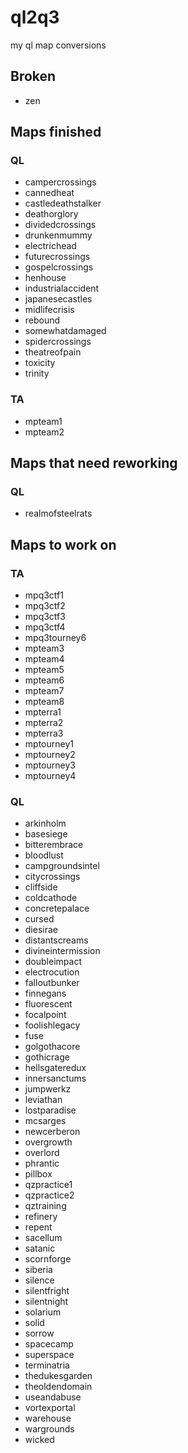 # ql2q3
my ql map conversions

## Broken

* zen

## Maps finished

### QL

* campercrossings
* cannedheat
* castledeathstalker
* deathorglory
* dividedcrossings
* drunkenmummy
* electrichead
* futurecrossings
* gospelcrossings
* henhouse
* industrialaccident
* japanesecastles
* midlifecrisis
* rebound
* somewhatdamaged
* spidercrossings
* theatreofpain
* toxicity
* trinity

### TA

* mpteam1
* mpteam2

## Maps that need reworking

### QL

* realmofsteelrats

## Maps  to work on

### TA

* mpq3ctf1
* mpq3ctf2
* mpq3ctf3
* mpq3ctf4
* mpq3tourney6
* mpteam3
* mpteam4
* mpteam5
* mpteam6
* mpteam7
* mpteam8
* mpterra1
* mpterra2
* mpterra3
* mptourney1
* mptourney2
* mptourney3
* mptourney4

### QL

* arkinholm
* basesiege
* bitterembrace
* bloodlust
* campgroundsintel
* citycrossings
* cliffside
* coldcathode
* concretepalace
* cursed
* diesirae
* distantscreams
* divineintermission
* doubleimpact
* electrocution
* falloutbunker
* finnegans
* fluorescent
* focalpoint
* foolishlegacy
* fuse
* golgothacore
* gothicrage
* hellsgateredux
* innersanctums
* jumpwerkz
* leviathan
* lostparadise
* mcsarges
* newcerberon
* overgrowth
* overlord
* phrantic
* pillbox
* qzpractice1
* qzpractice2
* qztraining
* refinery
* repent
* sacellum
* satanic
* scornforge
* siberia
* silence
* silentfright
* silentnight
* solarium
* solid
* sorrow
* spacecamp
* superspace
* terminatria
* thedukesgarden
* theoldendomain
* useandabuse
* vortexportal
* warehouse
* wargrounds
* wicked
